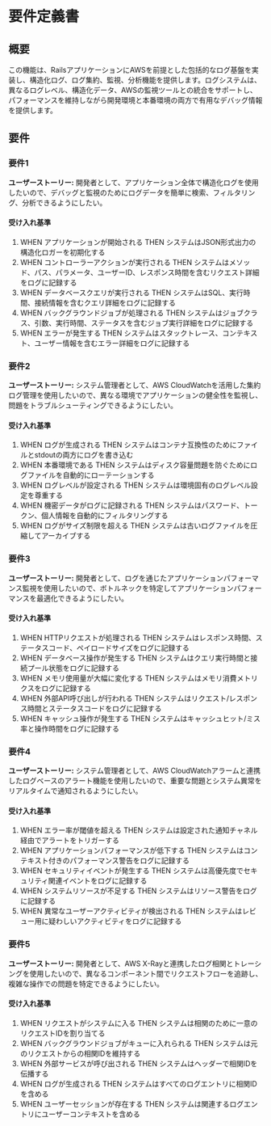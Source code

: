 # 要件定義書

## 概要

この機能は、RailsアプリケーションにAWSを前提とした包括的なログ基盤を実装し、構造化ログ、ログ集約、監視、分析機能を提供します。ログシステムは、異なるログレベル、構造化データ、AWSの監視ツールとの統合をサポートし、パフォーマンスを維持しながら開発環境と本番環境の両方で有用なデバッグ情報を提供します。

## 要件

### 要件1

**ユーザーストーリー:** 開発者として、アプリケーション全体で構造化ログを使用したいので、デバッグと監視のためにログデータを簡単に検索、フィルタリング、分析できるようにしたい。

#### 受け入れ基準

1. WHEN アプリケーションが開始される THEN システムはJSON形式出力の構造化ロガーを初期化する
2. WHEN コントローラーアクションが実行される THEN システムはメソッド、パス、パラメータ、ユーザーID、レスポンス時間を含むリクエスト詳細をログに記録する
3. WHEN データベースクエリが実行される THEN システムはSQL、実行時間、接続情報を含むクエリ詳細をログに記録する
4. WHEN バックグラウンドジョブが処理される THEN システムはジョブクラス、引数、実行時間、ステータスを含むジョブ実行詳細をログに記録する
5. WHEN エラーが発生する THEN システムはスタックトレース、コンテキスト、ユーザー情報を含むエラー詳細をログに記録する

### 要件2

**ユーザーストーリー:** システム管理者として、AWS CloudWatchを活用した集約ログ管理を使用したいので、異なる環境でアプリケーションの健全性を監視し、問題をトラブルシューティングできるようにしたい。

#### 受け入れ基準

1. WHEN ログが生成される THEN システムはコンテナ互換性のためにファイルとstdoutの両方にログを書き込む
2. WHEN 本番環境である THEN システムはディスク容量問題を防ぐためにログファイルを自動的にローテーションする
3. WHEN ログレベルが設定される THEN システムは環境固有のログレベル設定を尊重する
4. WHEN 機密データがログに記録される THEN システムはパスワード、トークン、個人情報を自動的にフィルタリングする
5. WHEN ログがサイズ制限を超える THEN システムは古いログファイルを圧縮してアーカイブする

### 要件3

**ユーザーストーリー:** 開発者として、ログを通じたアプリケーションパフォーマンス監視を使用したいので、ボトルネックを特定してアプリケーションパフォーマンスを最適化できるようにしたい。

#### 受け入れ基準

1. WHEN HTTPリクエストが処理される THEN システムはレスポンス時間、ステータスコード、ペイロードサイズをログに記録する
2. WHEN データベース操作が発生する THEN システムはクエリ実行時間と接続プール状態をログに記録する
3. WHEN メモリ使用量が大幅に変化する THEN システムはメモリ消費メトリクスをログに記録する
4. WHEN 外部API呼び出しが行われる THEN システムはリクエスト/レスポンス時間とステータスコードをログに記録する
5. WHEN キャッシュ操作が発生する THEN システムはキャッシュヒット/ミス率と操作時間をログに記録する

### 要件4

**ユーザーストーリー:** システム管理者として、AWS CloudWatchアラームと連携したログベースのアラート機能を使用したいので、重要な問題とシステム異常をリアルタイムで通知されるようにしたい。

#### 受け入れ基準

1. WHEN エラー率が閾値を超える THEN システムは設定された通知チャネル経由でアラートをトリガーする
2. WHEN アプリケーションパフォーマンスが低下する THEN システムはコンテキスト付きのパフォーマンス警告をログに記録する
3. WHEN セキュリティイベントが発生する THEN システムは高優先度でセキュリティ関連イベントをログに記録する
4. WHEN システムリソースが不足する THEN システムはリソース警告をログに記録する
5. WHEN 異常なユーザーアクティビティが検出される THEN システムはレビュー用に疑わしいアクティビティをログに記録する

### 要件5

**ユーザーストーリー:** 開発者として、AWS X-Rayと連携したログ相関とトレーシングを使用したいので、異なるコンポーネント間でリクエストフローを追跡し、複雑な操作での問題を特定できるようにしたい。

#### 受け入れ基準

1. WHEN リクエストがシステムに入る THEN システムは相関のために一意のリクエストIDを割り当てる
2. WHEN バックグラウンドジョブがキューに入れられる THEN システムは元のリクエストからの相関IDを維持する
3. WHEN 外部サービスが呼び出される THEN システムはヘッダーで相関IDを伝播する
4. WHEN ログが生成される THEN システムはすべてのログエントリに相関IDを含める
5. WHEN ユーザーセッションが存在する THEN システムは関連するログエントリにユーザーコンテキストを含める